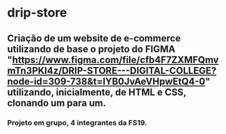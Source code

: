 # drip-store

## Criação de um website de e-commerce utilizando de base o projeto do FIGMA "https://www.figma.com/file/cfb4F7ZXMFQmvmTn3PKI4z/DRIP-STORE---DIGITAL-COLLEGE?node-id=309-738&t=IYB0JvAeVHpwEtQ4-0" utilizando, inicialmente, de HTML e CSS, clonando um para um.
### Projeto em grupo, 4 integrantes da FS19.
